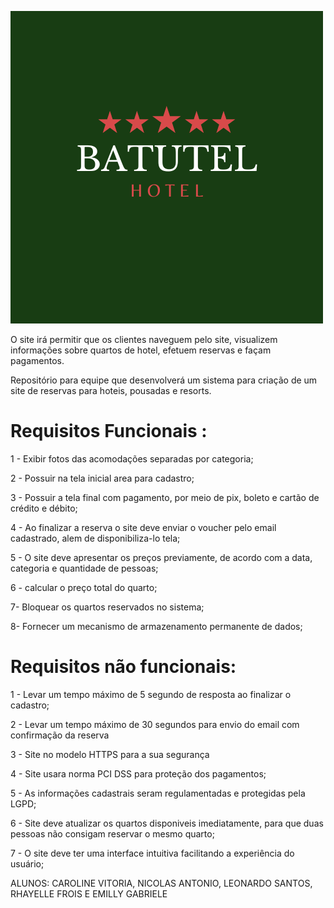 ![Logo do GitHub](https://github.com/itsCaarol/Hotel-Batutel/blob/main/MicrosoftTeams-image33333.png?raw=true)

O site irá permitir que os clientes naveguem pelo site, visualizem informações sobre quartos de hotel, efetuem reservas e façam pagamentos.

Repositório para equipe que desenvolverá um sistema para criação de um site de reservas para hoteis, pousadas e resorts.

# Requisitos Funcionais :
1 - Exibir fotos das acomodações separadas por categoria;

2 - Possuir na tela inicial area para cadastro;

3 - Possuir a tela final com pagamento, por meio de pix, boleto e cartão de crédito e débito;

4 - Ao finalizar a reserva o site deve enviar o voucher pelo email cadastrado, alem de disponibiliza-lo tela;

5 - O site deve apresentar os preços previamente, de acordo com a data, categoria e quantidade de pessoas;

6 - calcular o preço total do quarto;

7- Bloquear os quartos reservados no sistema;

8- Fornecer um mecanismo de armazenamento permanente de dados;


# Requisitos não funcionais:

1 - Levar um tempo máximo de 5 segundo de resposta ao finalizar o cadastro;

2 - Levar um tempo máximo de 30 segundos para envio do email com confirmação da reserva

3 - Site no modelo HTTPS para a sua segurança

4 - Site usara norma PCI DSS para proteção dos pagamentos;

5 - As informações cadastrais seram regulamentadas e protegidas pela LGPD;

6 - Site deve atualizar os quartos disponiveis imediatamente, para que duas pessoas não consigam reservar o mesmo quarto;

7 - O site deve ter uma interface intuitiva facilitando a experiência do usuário;

ALUNOS: CAROLINE VITORIA, NICOLAS ANTONIO, LEONARDO SANTOS, RHAYELLE FROIS E EMILLY GABRIELE
